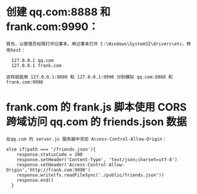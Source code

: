 # 创建 qq.com:8888 和 frank.com:9990：
```
首先，以管理员权限打开记事本，用记事本打开 C:\Windows\System32\drivers\etc，修改host：
  
  127.0.0.1 qq.com
  127.0.0.1 frank.com
  
这样就能用 127.0.0.1:8888 和 127.0.0.1:9990 分别模拟 qq.com:8888 和 frank.com:9990
```
# frank.com 的 frank.js 脚本使用 CORS 跨域访问 qq.com 的 friends.json 数据
```
在qq.com 的 server.js 服务器中添加 Access-Control-Allow-Origin：

else if(path === '/friends.json'){
    response.statusCode = 200
    response.setHeader('Content-Type', 'text/json;charset=utf-8')
    response.setHeader('Access-Control-Allow-Origin','http://frank.com:9990')
    response.write(fs.readFileSync('./public/friends.json'))
    response.end()
  }
```
